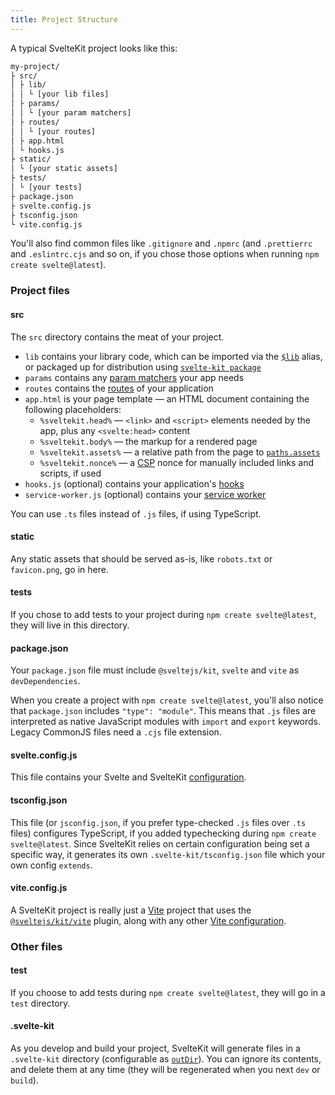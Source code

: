 ```yaml
---
title: Project Structure
---
```


A typical SvelteKit project looks like this:

```bash
my-project/
├ src/
│ ├ lib/
│ │ └ [your lib files]
│ ├ params/
│ │ └ [your param matchers]
│ ├ routes/
│ │ └ [your routes]
│ ├ app.html
│ └ hooks.js
├ static/
│ └ [your static assets]
├ tests/
│ └ [your tests]
├ package.json
├ svelte.config.js
├ tsconfig.json
└ vite.config.js
```

You'll also find common files like `.gitignore` and `.npmrc` (and `.prettierrc` and `.eslintrc.cjs` and so on, if you chose those options when running `npm create svelte@latest`).

### Project files

#### src

The `src` directory contains the meat of your project.

- `lib` contains your library code, which can be imported via the [`$lib`](/docs/modules#$lib) alias, or packaged up for distribution using [`svelte-kit package`](/docs/packaging)
- `params` contains any [param matchers](/docs/routing#advanced-routing-matching) your app needs
- `routes` contains the [routes](/docs/routing) of your application
- `app.html` is your page template — an HTML document containing the following placeholders:
  - `%sveltekit.head%` — `<link>` and `<script>` elements needed by the app, plus any `<svelte:head>` content
  - `%sveltekit.body%` — the markup for a rendered page
  - `%sveltekit.assets%` — a relative path from the page to [`paths.assets`](/docs/configuration#paths)
  - `%sveltekit.nonce%` — a [CSP](/docs/configuration#csp) nonce for manually included links and scripts, if used
- `hooks.js` (optional) contains your application's [hooks](/docs/hooks)
- `service-worker.js` (optional) contains your [service worker](/docs/service-workers)

You can use `.ts` files instead of `.js` files, if using TypeScript.

#### static

Any static assets that should be served as-is, like `robots.txt` or `favicon.png`, go in here.

#### tests

If you chose to add tests to your project during `npm create svelte@latest`, they will live in this directory.

#### package.json

Your `package.json` file must include `@sveltejs/kit`, `svelte` and `vite` as `devDependencies`.

When you create a project with `npm create svelte@latest`, you'll also notice that `package.json` includes `"type": "module"`. This means that `.js` files are interpreted as native JavaScript modules with `import` and `export` keywords. Legacy CommonJS files need a `.cjs` file extension.

#### svelte.config.js

This file contains your Svelte and SvelteKit [configuration](/docs/configuration).

#### tsconfig.json

This file (or `jsconfig.json`, if you prefer type-checked `.js` files over `.ts` files) configures TypeScript, if you added typechecking during `npm create svelte@latest`. Since SvelteKit relies on certain configuration being set a specific way, it generates its own `.svelte-kit/tsconfig.json` file which your own config `extends`.

#### vite.config.js

A SvelteKit project is really just a [Vite](https://vitejs.dev) project that uses the [`@sveltejs/kit/vite`](/docs/modules#sveltejs-kit-vite) plugin, along with any other [Vite configuration](https://vitejs.dev/config/).

### Other files

#### test

If you choose to add tests during `npm create svelte@latest`, they will go in a `test` directory.

#### .svelte-kit

As you develop and build your project, SvelteKit will generate files in a `.svelte-kit` directory (configurable as [`outDir`](/docs/configuration#outdir)). You can ignore its contents, and delete them at any time (they will be regenerated when you next `dev` or `build`).
